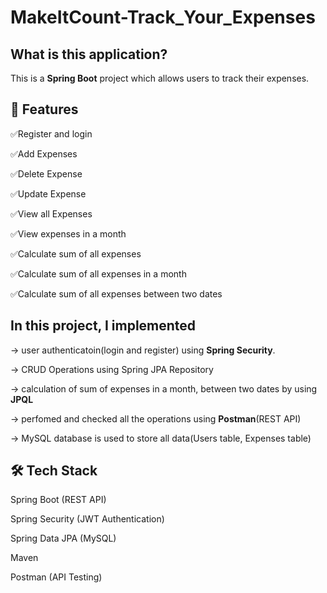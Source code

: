 # MakeItCount-Track_Your_Expenses
## What is this application?
This is a **Spring Boot** project which allows users to track their expenses.
## 🚀 Features
✅Register and login

✅Add Expenses

✅Delete Expense

✅Update Expense

✅View all Expenses

✅View expenses in a month

✅Calculate sum of all expenses

✅Calculate sum of all expenses in a month

✅Calculate sum of all expenses between two dates

## In this project, I implemented 

-> user authenticatoin(login and register) using **Spring Security**.

-> CRUD Operations using Spring JPA Repository

-> calculation of sum of expenses in a month, between two dates by using **JPQL**

-> perfomed and checked all the operations using **Postman**(REST API)

-> MySQL database is used to store all data(Users table, Expenses table)


## 🛠️ Tech Stack

Spring Boot (REST API)

Spring Security (JWT Authentication)

Spring Data JPA (MySQL)

Maven

Postman (API Testing)
